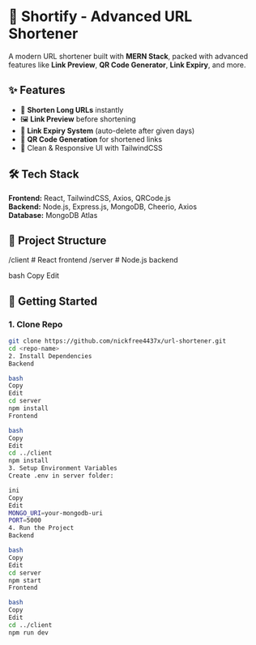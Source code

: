 # 🚀 Shortify - Advanced URL Shortener

A modern URL shortener built with **MERN Stack**, packed with advanced features like **Link Preview**, **QR Code Generator**, **Link Expiry**, and more.

## ✨ Features
- 🔗 **Shorten Long URLs** instantly
- 🖼️ **Link Preview** before shortening
- 📅 **Link Expiry System** (auto-delete after given days)
- 📱 **QR Code Generation** for shortened links
- 🎨 Clean & Responsive UI with TailwindCSS

## 🛠️ Tech Stack
**Frontend:** React, TailwindCSS, Axios, QRCode.js  
**Backend:** Node.js, Express.js, MongoDB, Cheerio, Axios  
**Database:** MongoDB Atlas  

## 📂 Project Structure
/client # React frontend
/server # Node.js backend

bash
Copy
Edit

## 🚀 Getting Started

### 1. Clone Repo
```bash
git clone https://github.com/nickfree4437x/url-shortener.git
cd <repo-name>
2. Install Dependencies
Backend

bash
Copy
Edit
cd server
npm install
Frontend

bash
Copy
Edit
cd ../client
npm install
3. Setup Environment Variables
Create .env in server folder:

ini
Copy
Edit
MONGO_URI=your-mongodb-uri
PORT=5000
4. Run the Project
Backend

bash
Copy
Edit
cd server
npm start
Frontend

bash
Copy
Edit
cd ../client
npm run dev
